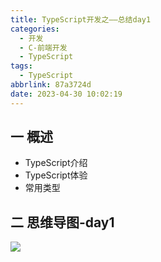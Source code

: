 ```yaml
---
title: TypeScript开发之——总结day1
categories:
  - 开发
  - C-前端开发
  - TypeScript
tags:
  - TypeScript
abbrlink: 87a3724d
date: 2023-04-30 10:02:19
---
```

## 一 概述

* TypeScript介绍
* TypeScript体验
* 常用类型

<!--more-->

## 二  思维导图-day1

![][1]



[1]:https://jsd.onmicrosoft.cn/gh/PGzxc/CDN/blog-ts/ts-summary-day1.png